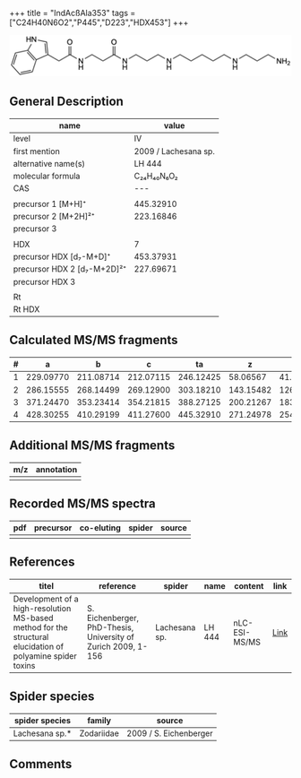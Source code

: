 +++
title = "IndAcßAla353"
tags = ["C24H40N6O2","P445","D223","HDX453"]
+++

![](/img/IndAcbAla353.png)

## General Description

| name                        | value                |
|-----------------------------|----------------------|
| level                       | IV                   |
| first mention               | 2009 / Lachesana sp. |
| alternative name(s)         | LH 444               |
| molecular formula           | C₂₄H₄₀N₆O₂           |
| CAS                         | ---                  |
|                             |                      |
| precursor 1 [M+H]⁺          | 445.32910            |
| precursor 2 [M+2H]²⁺        | 223.16846            |
| precursor 3                 |                      |
|                             |                      |
| HDX                         | 7                    |
| precursor HDX   [d₇-M+D]⁺   | 453.37931            |
| precursor HDX 2 [d₇-M+2D]²⁺ | 227.69671            |
| precursor HDX 3             |                      |
|                             |                      |
| Rt                          |                      |
| Rt HDX                      |                      |

## Calculated MS/MS fragments

| # | a         | b         | c         | ta        | z         | y         | tz        |
|---|-----------|-----------|-----------|-----------|-----------|-----------|-----------|
| 1 | 229.09770 | 211.08714 | 212.07115 | 246.12425 | 58.06567  | 41.03912  | 75.09222  |
| 2 | 286.15555 | 268.14499 | 269.12900 | 303.18210 | 143.15482 | 126.12827 | 160.18137 |
| 3 | 371.24470 | 353.23414 | 354.21815 | 388.27125 | 200.21267 | 183.18612 | 217.23922 |
| 4 | 428.30255 | 410.29199 | 411.27600 | 445.32910 | 271.24978 | 254.22323 | 288.27633 |

## Additional MS/MS fragments

| m/z       | annotation |
|-----------|------------|
|           |            |

## Recorded MS/MS spectra

| pdf | precursor | co-eluting | spider    | source                              |
|-----|-----------|------------|-----------|-------------------------------------|
|     |           |            |           |                                     |

## References

| titel     | reference   | spider    | name   | content  | link |
|-----------|-------------|-----------|--------|----------|-----|
| Development of a high-resolution MS-based method for the structural elucidation of polyamine spider toxins| S. Eichenberger, PhD-Thesis, University of Zurich 2009, 1-156 | Lachesana sp. | LH 444 | nLC-ESI-MS/MS | [Link](https://www.zora.uzh.ch/id/eprint/12787/1/Eichenberger.pdf) |

## Spider species

| spider species | family     | source                 |
|----------------|------------|------------------------|
| Lachesana sp.* | Zodariidae | 2009 / S. Eichenberger |

## Comments